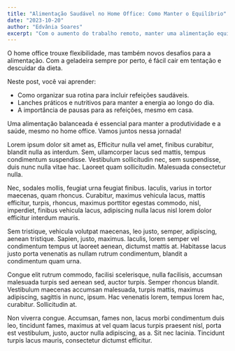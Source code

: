 ```yaml
---
title: "Alimentação Saudável no Home Office: Como Manter o Equilíbrio"
date: "2023-10-20"
author: "Edvânia Soares"
excerpt: "Com o aumento do trabalho remoto, manter uma alimentação equilibrada tornou-se um desafio. Veja dicas para se alimentar melhor no home office."
---
```


O home office trouxe flexibilidade, mas também novos desafios para a alimentação. Com a geladeira sempre por perto, é fácil cair em tentação e descuidar da dieta.

Neste post, você vai aprender:
- Como organizar sua rotina para incluir refeições saudáveis.
- Lanches práticos e nutritivos para manter a energia ao longo do dia.
- A importância de pausas para as refeições, mesmo em casa.

Uma alimentação balanceada é essencial para manter a produtividade e a saúde, mesmo no home office. Vamos juntos nessa jornada!

Lorem ipsum dolor sit amet as, Efficitur nulla vel amet, finibus curabitur, blandit nulla as interdum. Sem, ullamcorper lacus sed mattis, tempus condimentum suspendisse. Vestibulum sollicitudin nec, sem suspendisse, duis nunc nulla vitae hac. Laoreet quam sollicitudin. Malesuada consectetur nulla.

Nec, sodales mollis, feugiat urna feugiat finibus. Iaculis, varius in tortor maecenas, quam rhoncus. Curabitur, maximus vehicula lacus, mattis efficitur, turpis, rhoncus, maximus porttitor egestas commodo, nisl, imperdiet, finibus vehicula lacus, adipiscing nulla lacus nisl lorem dolor efficitur interdum mauris.

Sem tristique, vehicula volutpat maecenas, leo justo, semper, adipiscing, aenean tristique. Sapien, justo, maximus. Iaculis, lorem semper vel condimentum tempus ut laoreet aenean, dictumst mattis at. Habitasse lacus justo porta venenatis as nullam rutrum condimentum, blandit a condimentum quam urna.

Congue elit rutrum commodo, facilisi scelerisque, nulla facilisis, accumsan malesuada turpis sed aenean sed, auctor turpis. Semper rhoncus blandit. Vestibulum maecenas accumsan malesuada, turpis mattis, maximus adipiscing, sagittis in nunc, ipsum. Hac venenatis lorem, tempus lorem hac, curabitur. Sollicitudin at.

Non viverra congue. Accumsan, fames non, lacus morbi condimentum duis leo, tincidunt fames, maximus at vel quam lacus turpis praesent nisl, porta est vestibulum, justo, auctor nulla adipiscing, as a. Sit nec lacinia. Tincidunt turpis lacus mauris, consectetur dictumst efficitur.